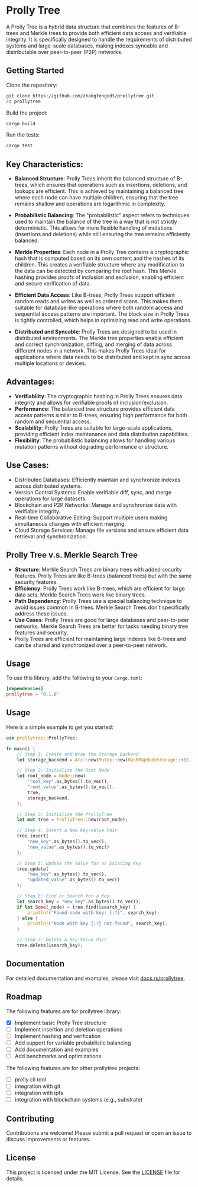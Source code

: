 # Prolly Tree
A Prolly Tree is a hybrid data structure that combines the features of B-trees and Merkle trees to provide 
both efficient data access and verifiable integrity. It is specifically designed to handle the requirements 
of distributed systems and large-scale databases, making indexes syncable and distributable over 
peer-to-peer (P2P) networks.

## Getting Started

Clone the repository:

```sh
git clone https://github.com/zhangfengcdt/prollytree.git
cd prollytree
```

Build the project:

```sh
cargo build
```

Run the tests:

```sh
cargo test
```

## Key Characteristics:

- **Balanced Structure**: Prolly Trees inherit the balanced structure of B-trees, which ensures that operations 
such as insertions, deletions, and lookups are efficient. This is achieved by maintaining a balanced tree 
where each node can have multiple children, ensuring that the tree remains shallow and operations are 
logarithmic in complexity.

- **Probabilistic Balancing**: The "probabilistic" aspect refers to techniques used to maintain the balance of 
the tree in a way that is not strictly deterministic. This allows for more flexible handling of mutations 
(insertions and deletions) while still ensuring the tree remains efficiently balanced.

- **Merkle Properties**: Each node in a Prolly Tree contains a cryptographic hash that is computed based 
on its own content and the hashes of its children. This creates a verifiable structure where any modification 
to the data can be detected by comparing the root hash.
This Merkle hashing provides proofs of inclusion and exclusion, enabling efficient and secure verification of data.

- **Efficient Data Access**: Like B-trees, Prolly Trees support efficient random reads and writes as well as 
ordered scans. This makes them suitable for database-like operations where both random access and sequential 
access patterns are important. The block size in Prolly Trees is tightly controlled, which helps in optimizing 
read and write operations.

- **Distributed and Syncable**: Prolly Trees are designed to be used in distributed environments. 
The Merkle tree properties enable efficient and correct synchronization, diffing, and merging of data across 
different nodes in a network. This makes Prolly Trees ideal for applications where data needs to be distributed 
and kept in sync across multiple locations or devices.

## Advantages:
- **Verifiability**: The cryptographic hashing in Prolly Trees ensures data integrity and allows for 
verifiable proofs of inclusion/exclusion.
- **Performance**: The balanced tree structure provides efficient data access patterns similar to 
B-trees, ensuring high performance for both random and sequential access.
- **Scalability**: Prolly Trees are suitable for large-scale applications, providing efficient index maintenance 
and data distribution capabilities.
- **Flexibility**: The probabilistic balancing allows for handling various mutation patterns without degrading 
performance or structure.

## Use Cases:
- Distributed Databases: Efficiently maintain and synchronize indexes across distributed systems.
- Version Control Systems: Enable verifiable diff, sync, and merge operations for large datasets.
- Blockchain and P2P Networks: Manage and synchronize data with verifiable integrity.
- Real-time Collaborative Editing: Support multiple users making simultaneous changes with efficient merging.
- Cloud Storage Services: Manage file versions and ensure efficient data retrieval and synchronization.

## Prolly Tree v.s. Merkle Search Tree 

- **Structure**: Merkle Search Trees are binary trees with added security features. Prolly Trees are like 
B-trees (balanced trees) but with the same security features.
- **Efficiency**: Prolly Trees work like B-trees, which are efficient for large data sets. 
Merkle Search Trees work like binary trees.
- **Path Dependency**: Prolly Trees use a special balancing technique to avoid issues common in B-trees. 
Merkle Search Trees don't specifically address these issues.
- **Use Cases**: Prolly Trees are good for large databases and peer-to-peer networks. Merkle Search Trees 
are better for tasks needing binary tree features and security.
- Prolly Trees are efficient for maintaining large indexes like B-trees and can be shared and synchronized 
over a peer-to-peer network.

## Usage

To use this library, add the following to your `Cargo.toml`:

```toml
[dependencies]
prollytree = "0.1.0"
```

## Usage

Here is a simple example to get you started:

```rust
use prollytree::ProllyTree;

fn main() {
    // Step 1: Create and Wrap the Storage Backend
    let storage_backend = Arc::new(Mutex::new(HashMapNodeStorage::<32, Vec<u8>>::new()));

    // Step 2: Initialize the Root Node
    let root_node = Node::new(
        "root_key".as_bytes().to_vec(),
        "root_value".as_bytes().to_vec(),
        true,
        storage_backend,
    );

    // Step 3: Initialize the ProllyTree
    let mut tree = ProllyTree::new(root_node);

    // Step 4: Insert a New Key-Value Pair
    tree.insert(
        "new_key".as_bytes().to_vec(),
        "new_value".as_bytes().to_vec()
    );

    // Step 5: Update the Value for an Existing Key
    tree.update(
        "new_key".as_bytes().to_vec(),
        "updated_value".as_bytes().to_vec()
    );

    // Step 6: Find or Search for a Key
    let search_key = "new_key".as_bytes().to_vec();
    if let Some(_node) = tree.find(&search_key) {
        println!("Found node with key: {:?}", search_key);
    } else {
        println!("Node with key {:?} not found", search_key);
    }

    // Step 7: Delete a Key-Value Pair
    tree.delete(&search_key);
```

## Documentation

For detailed documentation and examples, please visit [docs.rs/prollytree](https://docs.rs/prollytree).

## Roadmap

The following features are for prollytree library:
- [X] Implement basic Prolly Tree structure
- [ ] Implement insertion and deletion operations
- [ ] Implement hashing and verification
- [ ] Add support for variable probabilistic balancing
- [ ] Add documentation and examples
- [ ] Add benchmarks and optimizations

The following features are for other prollytree projects:
- [ ] prolly cli tool
- [ ] integration with git
- [ ] integration with ipfs
- [ ] integration with blockchain systems (e.g., substrate)

## Contributing

Contributions are welcome! Please submit a pull request or open an issue to discuss improvements or features.

## License

This project is licensed under the MIT License. See the [LICENSE](LICENSE) file for details.

